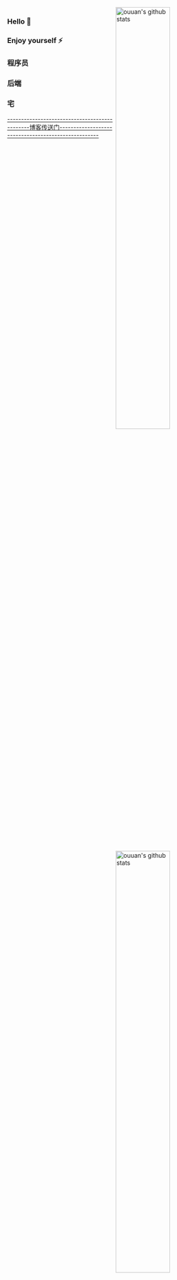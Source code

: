 <img align="right" alt="ouuan's github stats" width="50%" src="https://github-readme-stats.vercel.app/api?username=lennon-liu&show_icons=true&count_private=true">
<img align="right" alt="ouuan's github stats" width="50%" src="https://github-readme-stats.vercel.app/api/top-langs/?username=lennon-liu&hide=html&layout=compact">

### Hello 👋
### Enjoy yourself ⚡
### 程序员 
### 后端
### 宅

[ ----------------------------------------------博客传送门----------------------------------------------------](https://lennon.work)
<!--
**lennon-liu/lennon-liu** is a ✨ _special_ ✨ repository because its `README.md` (this file) appears on your GitHub profile.

Here are some ideas to get you started:

- 🔭 I’m currently working on ...
- 🌱 I’m currently learning ...
- 👯 I’m looking to collaborate on ...
- 🤔 I’m looking for help with ...
- 💬 Ask me about ...
- 📫 How to reach me: ...
- 😄 Pronouns: ...
- ⚡ Fun fact: ...
-->
